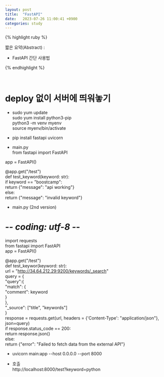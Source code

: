 ```yaml
---
layout: post
title:  "FastAPI"
date:   2023-07-26 11:00:41 +0900
categories: study
---
```







{% highlight ruby %}


짧은 요약(Abstract) :    
* FastAPI 간단 사용법  


{% endhighlight %}  

<br/>

# deploy 없이 서버에 띄워놓기  

* sudo yum update  
sudo yum install python3-pip   
python3 -m venv myenv  
source myenv/bin/activate  

* pip install fastapi uvicorn  
* main.py  
from fastapi import FastAPI  

app = FastAPI()  

@app.get("/test")  
def test_keyword(keyword: str):  
    if keyword == "boostcamp":  
        return {"message": "api working"}  
    else:  
        return {"message": "invalid keyword"}  
  
* main.py (2nd version)  
# -*- coding: utf-8 -*-  

import requests  
from fastapi import FastAPI  
app = FastAPI()  

@app.get("/test")  
def test_keywor(keyword: str):  
  url = "http://34.64.212.29:9200/keywords/_search"  
  query = {  
    "query":{  
      "match": {  
        "comment": keyword  
      }  
    },  
    "_source": ["title", "keywords"]  
  }  
  response = requests.get(url, headers = {'Content-Type': "application/json"}, json=query)  
  if response.status_code == 200:  
    return response.json()  
  else:  
    return {"error": "Failed to fetch data from the external API"}  
* uvicorn main:app --host 0.0.0.0 --port 8000    


* 호출  
http://localhost:8000/test?keyword=python  
